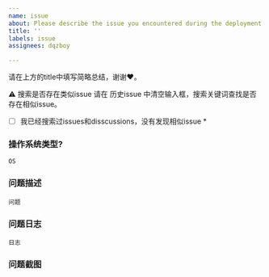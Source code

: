 ```yaml
---
name: issue
about: Please describe the issue you encountered during the deployment process.
title: ''
labels: issue
assignees: dqzboy

---
```


请在上方的title中填写简略总结，谢谢❤️。

⚠️ 搜索是否存在类似issue
请在 历史issue 中清空输入框，搜索关键词查找是否存在相似issue。
- [ ] 我已经搜索过issues和disscussions，没有发现相似issue *

### 操作系统类型?
```
OS
```

### 问题描述
```
问题
```

### 问题日志
```
日志
```

### 问题截图
